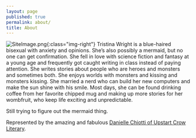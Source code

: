 ```yaml
---
layout: page
published: true
permalink: about/
title: About
---
```






![SiteImage.png]({{site.baseurl}}/media/SiteImage.png){:class="img-right"}
Tristina Wright is a blue-haired bisexual with anxiety and opinions. She’s also possibly a mermaid, but no one can get confirmation. She fell in love with science fiction and fantasy at a young age and frequently got caught writing in class instead of paying attention. She writes stories about people who are heroes and monsters and sometimes both. She enjoys worlds with monsters and kissing and monsters kissing. She married a nerd who can build her new computers and make the sun shine with his smile. Most days, she can be found drinking coffee from her favorite chipped mug and making up more stories for her wombfruit, who keep life exciting and unpredictable.  
  
Still trying to figure out the mermaid thing.

Represented by the amazing and fabulous [Danielle Chiotti of Upstart Crow Literary](http://upstartcrowliterary.com/index.html).
